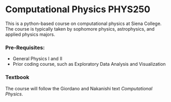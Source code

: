 # Computational Physics PHYS250

This is a python-based course on computational physics at Siena College.  The course is typically taken by sophomore physics, astrophysics, and applied physics majors.

### Pre-Requisites:
* General Physics I and II
* Prior coding course, such as Exploratory Data Analysis and Visualization

### Textbook

The course will follow the Giordano and Nakanishi text *Computational Physics*.
